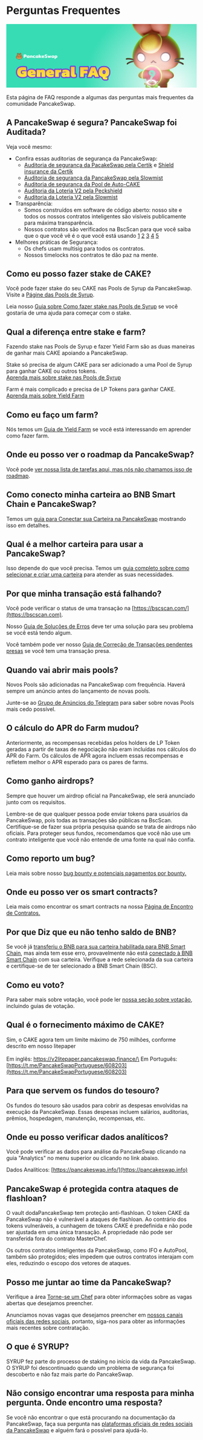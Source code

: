 # Perguntas Frequentes

![](<../../.gitbook/assets/general-faq-header (1) (1).png>)

Esta página de FAQ responde a algumas das perguntas mais frequentes da comunidade PancakeSwap.

## A PancakeSwap é segura? PancakeSwap foi Auditada?

Veja você mesmo:

* Confira essas auditorias de segurança da PancakeSwap:
  * [Auditoria de segurança da PacakeSwap pela Certik](https://www.certik.org/projects/pancakeswap) e [Shield insurance da Certik](https://shield.certik.foundation)
  * [Auditoria de segurança da PancakeSwap pela Slowmist](https://github.com/slowmist/Knowledge-Base/blob/master/open-report/Smart%20Contract%20Security%20Audit%20Report%20%20-%20PancakeSwap.pdf)
  * [Auditoria de segurança da Pool de Auto-CAKE ](https://github.com/slowmist/Knowledge-Base/blob/master/open-report/Smart%20Contract%20Security%20Audit%20Report%20-%20CakeVault.pdf)
  * [Auditoria da Loteria V2 pela Peckshield](https://github.com/peckshield/publications/blob/master/audit\_reports/PeckShield-Audit-Report-PancakeswapLottery-v1.0.pdf)
  * [Auditoria da Loteria V2 pela Slowmist](https://github.com/slowmist/Knowledge-Base/blob/master/open-report/Smart%20Contract%20Security%20Audit%20Report%20-%20PancakeSwap%20Lottery.pdf)
* Transparência:
  * Somos construídos em software de código aberto: nosso site e todos os nossos contratos inteligentes são visíveis publicamente para máxima transparência.&#x20;
  * Nossos contratos são verificados na BscScan para que você saiba que o que você vê é o que você está usando [1](https://bscscan.com/address/0x10ED43C718714eb63d5aA57B78B54704E256024E) [2](https://bscscan.com/address/0x73feaa1ee314f8c655e354234017be2193c9e24e#code) [3](https://bscscan.com/address/0xbcfccbde45ce874adcb698cc183debcf17952812) [4](https://bscscan.com/address/0x1b96b92314c44b159149f7e0303511fb2fc4774f#code) [5](https://bscscan.com/address/0x92E8CeB7eAeD69fB6E4d9dA43F605D2610214E68)
* Melhores práticas de Segurança:
  * Os chefs usam multisig para todos os contratos.
  * Nossos timelocks nos contratos te dão paz na mente.

## Como eu posso fazer stake de CAKE?

Você pode fazer stake do seu CAKE nas Pools de Syrup da PancakeSwap. Visite a [Págine das Pools de Syrup](https://pancakeswap.finance/pools).

Leia nosso [Guia sobre Como fazer stake nas Pools de Syrup](https://docs.pancakeswap.finance/v/portuguese-brazilian/products/syrup-pool) se você gostaria de uma ajuda para começar com o stake.

## Qual a diferença entre stake e farm?

Fazendo stake nas Pools de Syrup e fazer Yield Farm são as duas maneiras de ganhar mais CAKE apoiando a PancakeSwap.&#x20;

Stake só precisa de algum CAKE para ser adicionado a uma Pool de Syrup para ganhar CAKE ou outros tokens.\
[Aprenda mais sobre stake nas Pools de Syrup](https://docs.pancakeswap.finance/v/portuguese-brazilian/products/syrup-pool)

Farm é mais complicado e precisa de LP Tokens para ganhar CAKE.\
[Aprenda mais sobre Yield Farm](https://docs.pancakeswap.finance/v/portuguese-brazilian/products/yield-farming)

## Como eu faço um farm?

Nós temos um [Guia de Yield Farm](https://docs.pancakeswap.finance/v/portuguese-brazilian/products/yield-farming) se você está interessando em aprender como fazer farm.

## Onde eu posso ver o roadmap da PancakeSwap?

Você pode [ver nossa lista de tarefas aqui, mas nós não chamamos isso de   roadmap](https://docs.pancakeswap.finance/v/portuguese-brazilian/roadmap).

## Como conecto minha carteira ao BNB Smart Chain e PancakeSwap?

Temos um [guia para Conectar sua Carteira na PancakeSwap](../get-started/connection-guide.md) mostrando isso em detalhes.

## Qual é a melhor carteira para usar a  PancakeSwap?

Isso depende do que você precisa. Temos um [guia completo sobre como selecionar e criar uma carteira](../get-started/wallet-guide.md) para atender as suas necessidades.

## Por que minha transação está falhando?

Você pode verificar o status de uma transação na [https://bscscan.com/](https://bscscan.com).

Nosso [Guia de Soluções de Erros](troubleshooting.md) deve ter uma solução para seu problema se você está tendo algum.

Você também pode ver nosso [Guia de Correção de Transações pendentes presas](unsticking-a-transaction-stuck-as-pending-with-metamask.md) se você tem uma transação presa.

## Quando vai abrir mais pools?

Novos Pools são adicionadas na PancakeSwap com frequência. Haverá sempre um anúncio antes do lançamento de novas pools.

Junte-se ao [Grupo de Anúncios do Telegram](https://t.me/PancakeSwapAnn) para saber sobre novas Pools mais cedo possível.

## O cálculo do APR do Farm mudou?

Anteriormente, as recompensas recebidas pelos holders de LP Token geradas a partir de taxas de negociação não eram incluídas nos cálculos do APR do Farm. Os cálculos de APR agora incluem essas recompensas e refletem melhor o APR esperado para os pares de farms.

## Como ganho airdrops?

Sempre que houver um airdrop oficial na PancakeSwap, ele será anunciado junto com os requisitos.&#x20;

Lembre-se de que qualquer pessoa pode enviar tokens para usuários da PancakeSwap, pois todas as transações são públicas na BscScan. Certifique-se de fazer sua própria pesquisa quando se trata de airdrops não oficiais. Para proteger seus fundos, recomendamos que você não use um contrato inteligente que você não entende de uma fonte na qual não confia.

## Como reporto um bug?

Leia mais sobre nosso [bug bounty e potenciais pagamentos por bounty.](https://docs.pancakeswap.finance/v/portuguese-brazilian/code/bug-bounty)

## Onde eu posso ver os smart contracts?

Leia mais como encontrar os smart contracts na nossa [Página de Encontro de Contratos.](https://docs.pancakeswap.finance/v/portuguese-brazilian/code/smart-contracts)

## Por que Diz que eu não tenho saldo de BNB?

Se você já [transferiu o BNB para sua carteira habilitada para BNB Smart Chain](https://docs.pancakeswap.finance/v/portuguese-brazilian/get-started/bep20-guide), mas ainda tem esse erro, provavelmente não está [conectado à BNB Smart Chain](https://docs.pancakeswap.finance/v/portuguese-brazilian/get-started/connection-guide) com sua carteira. Verifique a rede selecionada da sua carteira e certifique-se de ter selecionado a BNB Smart Chain (BSC).

## Como eu voto?

Para saber mais sobre votação, você pode ler [nossa seção sobre votação](https://docs.pancakeswap.finance/v/portuguese-brazilian/products/voting), incluindo guias de votação.

## Qual é o fornecimento máximo de CAKE?

Sim, o CAKE agora tem um limite máximo de 750 milhões, conforme descrito em nosso litepaper \
\
Em inglês: https://v2litepaper.pancakeswap.finance/\
Em Português: [https://t.me/PancakeSwapPortuguese/608203](https://t.me/PancakeSwapPortuguese/608203)

## Para que servem os fundos do tesouro?

Os fundos do tesouro são usados para cobrir as despesas envolvidas na execução da PancakeSwap. Essas despesas incluem salários, auditorias, prêmios, hospedagem, manutenção, recompensas, etc.

## Onde eu posso verificar dados analíticos?

Você pode verificar as dados para análise da PancakeSwap clicando na guia "Analytics" no menu superior ou clicando no link abaixo.

Dados Analíticos: [https://pancakeswap.info/](https://pancakeswap.info)

## PancakeSwap é protegida contra ataques de flashloan?

O vault dodaPancakeSwap tem proteção anti-flashloan. O token CAKE da PancakeSwap não é vulnerável a ataques de flashloan. Ao contrário dos tokens vulneráveis, a cunhagem de tokens CAKE é predefinida e não pode ser ajustada em uma única transação. A propriedade não pode ser transferida fora do contrato MasterChef.&#x20;

Os outros contratos inteligentes da PancakeSwap, como IFO e AutoPool, também são protegidos; eles impedem que outros contratos interajam com eles, reduzindo o escopo dos vetores de ataques.

## Posso me juntar ao time da PancakeSwap?

Verifique a área [Torne-se um Chef](../../equipe/hiring/) para obter informações sobre as vagas abertas que desejamos preencher.&#x20;

Anunciamos novas vagas que desejamos preencher em [nossos canais oficiais das redes sociais](https://docs.pancakeswap.finance/v/portuguese-brazilian/contact-us/telegram), portanto, siga-nos para obter as informações mais recentes sobre contratação.

## O que é SYRUP?

SYRUP fez parte do processo de staking no início da vida da PancakeSwap. O SYRUP foi descontinuado quando um problema de segurança foi descoberto e não faz mais parte do PancakeSwap.

## Não consigo encontrar uma resposta para minha pergunta. Onde encontro uma resposta?

Se você não encontrar o que está procurando na documentação da PancakeSwap, faça sua pergunta nas [plataformas oficiais de redes sociais da PancakeSwap](https://docs.pancakeswap.finance/v/portuguese-brazilian/contact-us/telegram) e alguém fará o possível para ajudá-lo.
